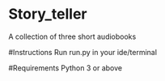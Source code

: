 # Story_teller
A collection of three short audiobooks 

#Instructions
Run run.py in your ide/terminal

#Requirements
Python 3 or above
